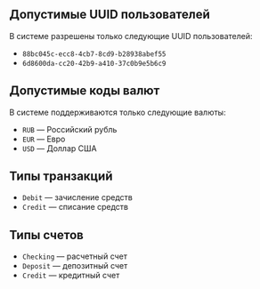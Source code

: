 ## Допустимые UUID пользователей

В системе разрешены только следующие UUID пользователей:

- `88bc045c-ecc8-4cb7-8cd9-b28938abef55`
- `6d8600da-cc20-42b9-a410-37c0b9e5b6c9`

## Допустимые коды валют

В системе поддерживаются только следующие валюты:

- `RUB` — Российский рубль  
- `EUR` — Евро  
- `USD` — Доллар США

## Типы транзакций

- `Debit` — зачисление средств 
- `Credit` — списание средств

## Типы счетов

- `Checking` — расчетный счет  
- `Deposit` — депозитный счет  
- `Credit` — кредитный счет
